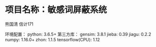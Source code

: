 # 项目名称：敏感词屏蔽系统

熊国清 信计171

环境配置：
python: 3.6.5+
第三方库：
gensim: 3.8.1
jieba: 0.39
jiagu: 0.2.2
numpy: 1.16.0+
zhon: 1.1.5
tensorflow(CPU): 1.12
